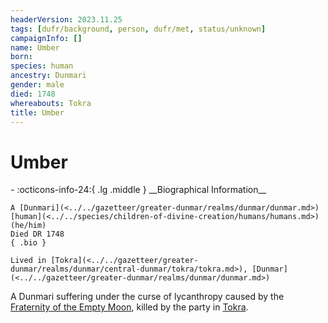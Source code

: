 ```yaml
---
headerVersion: 2023.11.25
tags: [dufr/background, person, dufr/met, status/unknown]
campaignInfo: []
name: Umber
born:
species: human
ancestry: Dunmari
gender: male
died: 1748
whereabouts: Tokra
title: Umber
---
```

# Umber
<div class="grid cards ext-narrow-margin ext-one-column" markdown>
- :octicons-info-24:{ .lg .middle } __Biographical Information__

    A [Dunmari](<../../gazetteer/greater-dunmar/realms/dunmar/dunmar.md>) [human](<../../species/children-of-divine-creation/humans/humans.md>) (he/him)  
    Died DR 1748  
    { .bio }

    Lived in [Tokra](<../../gazetteer/greater-dunmar/realms/dunmar/central-dunmar/tokra/tokra.md>), [Dunmar](<../../gazetteer/greater-dunmar/realms/dunmar/dunmar.md>)
</div>


A Dunmari suffering under the curse of lycanthropy caused by the [Fraternity of the Empty Moon](<../../groups/fraternity-of-the-empty-moon.md>), killed by the party in [Tokra](<../../gazetteer/greater-dunmar/realms/dunmar/central-dunmar/tokra/tokra.md>). 